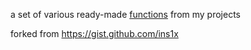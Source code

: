 a set of various ready-made [functions](https://sampwiki.blast.hk/wiki/Function) from my projects

forked from https://gist.github.com/ins1x